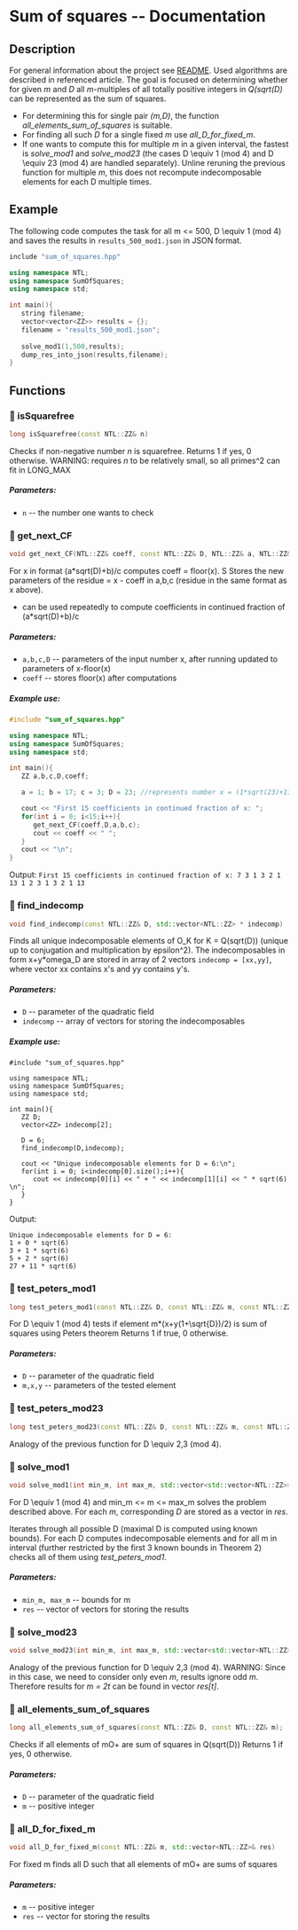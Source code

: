 # Sum of squares -- Documentation
<a name="line-4"></a>
## Description
For general information about the project see [README](readme.md). Used algorithms are described in referenced article.
The goal is focused on determining whether for given _m_ and _D_ all _m_-multiples of all totally positive integers in _Q(sqrt(D)_ can be represented as the sum of squares.

- For determining this for single pair _(m,D)_, the function _all_elements_sum_of_squares_ is suitable.
 - For finding all such _D_ for a single fixed _m_ use _all_D_for_fixed_m_. 
 - If one wants to compute this for multiple _m_ in a given interval, the fastest is _solve_mod1_ and _solve_mod23_ (the cases D \equiv 1 (mod 4) and D \equiv 23 (mod 4) are handled separately). Unline reruning the previous function for multiple _m_, this does not recompute indecomposable elements for each D multiple times.


## Example
The following code computes the task for all m <= 500, D \equiv 1 (mod 4) and saves the results in `results_500_mod1.json` in JSON format.

```cpp
include "sum_of_squares.hpp"

using namespace NTL;
using namespace SumOfSquares;
using namespace std;

int main(){
   string filename;
   vector<vector<ZZ>> results = {};
   filename = "results_500_mod1.json";
   
   solve_mod1(1,500,results);
   dump_res_into_json(results,filename);
}
```


## Functions
<a name="line-76"></a>
### 🔷 isSquarefree

```cpp
long isSquarefree(const NTL::ZZ& n)
```

Checks if non-negative number _n_ is squarefree. 
Returns 1 if yes, 0 otherwise.
WARNING: requires _n_ to be relatively small, so all primes^2 can fit in LONG_MAX

##### Parameters:

- `n` -- the number one wants to check

### 🔷 get_next_CF

```cpp
void get_next_CF(NTL::ZZ& coeff, const NTL::ZZ& D, NTL::ZZ& a, NTL::ZZ& b, NTL::ZZ& c)
```
For x  in format (a*sqrt(D)+b)/c computes coeff = floor(x). S
Stores the new parameters of the residue = x - coeff in a,b,c (residue in the same format as x above).

- can be used repeatedly to compute coefficients in continued fraction of (a*sqrt(D)+b)/c


##### Parameters:

- `a,b,c,D` -- parameters of the input number x, after running updated to parameters of x-floor(x)
- `coeff` -- stores floor(x) after computations

##### Example use:

```cpp
#include "sum_of_squares.hpp"

using namespace NTL;
using namespace SumOfSquares;
using namespace std;

int main(){
   ZZ a,b,c,D,coeff;

   a = 1; b = 17; c = 3; D = 23; //represents number x = (1*sqrt(23)+17)/3

   cout << "First 15 coefficients in continued fraction of x: ";
   for(int i = 0; i<15;i++){
      get_next_CF(coeff,D,a,b,c);
      cout << coeff << " ";
   }
   cout << "\n";
}
```
Output: ` First 15 coefficients in continued fraction of x: 7 3 1 3 2 1 13 1 2 3 1 3 2 1 13 `


###  🔷 find_indecomp

```cpp
void find_indecomp(const NTL::ZZ& D, std::vector<NTL::ZZ> * indecomp)
```

Finds all unique indecomposable elements of O_K for K = Q(sqrt(D)) (unique up to conjugation and multiplication by epsilon^2).
The indecomposables in form x+y*omega_D are stored in array of 2 vectors `indecomp = [xx,yy]`, where vector xx contains x's and yy contains y's.

##### Parameters:

- `D` -- parameter of the quadratic field
- `indecomp` -- array of vectors for storing the indecomposables


##### Example use:

```
#include "sum_of_squares.hpp"

using namespace NTL;
using namespace SumOfSquares;
using namespace std;

int main(){
   ZZ D;
   vector<ZZ> indecomp[2];

   D = 6;
   find_indecomp(D,indecomp);

   cout << "Unique indecomposable elements for D = 6:\n";
   for(int i = 0; i<indecomp[0].size();i++){
      cout << indecomp[0][i] << " + " << indecomp[1][i] << " * sqrt(6) \n";
   }
}
```
Output:
```
Unique indecomposable elements for D = 6:
1 + 0 * sqrt(6) 
3 + 1 * sqrt(6) 
5 + 2 * sqrt(6) 
27 + 11 * sqrt(6) 
```

###  🔷 test_peters_mod1

```cpp
long test_peters_mod1(const NTL::ZZ& D, const NTL::ZZ& m, const NTL::ZZ& x, const NTL::ZZ& y)
```

For D \equiv 1 (mod 4) tests if element m*(x+y(1+\sqrt{D})/2) is sum of squares using Peters theorem
Returns 1 if true, 0 otherwise.

##### Parameters:

- `D` -- parameter of the quadratic field
- `m,x,y` -- parameters of the tested element

###  🔷 test_peters_mod23

```cpp
long test_peters_mod23(const NTL::ZZ& D, const NTL::ZZ& m, const NTL::ZZ& x, const NTL::ZZ& y)
```

Analogy of the previous function for D \equiv 2,3 (mod 4).

###  🔷 solve_mod1

```cpp
void solve_mod1(int min_m, int max_m, std::vector<std::vector<NTL::ZZ>> &res)
```

For D \equiv 1 (mod 4) and  min_m <= m <= max_m solves the problem described above. For each _m_, corresponding _D_ are stored as a vector in _res_.

Iterates through all possible D (maximal D is computed using known bounds). For each D computes indecomposable elements and for all m in interval (further restricted by the first 3 known bounds in Theorem 2) checks all of them using _test_peters_mod1_.

##### Parameters:

- `min_m, max_m` -- bounds for m
- `res` -- vector of vectors for storing the results

###  🔷 solve_mod23

```cpp
void solve_mod23(int min_m, int max_m, std::vector<std::vector<NTL::ZZ>> &res)
```
Analogy of the previous function for D \equiv 2,3 (mod 4).
WARNING: Since in this case, we need to consider only even _m_, results ignore odd _m_. Therefore results for _m = 2t_ can be found in vector _res[t]_.

###  🔷 all_elements_sum_of_squares

```cpp
long all_elements_sum_of_squares(const NTL::ZZ& D, const NTL::ZZ& m);
```
Checks if all elements of mO+ are sum of squares in Q(sqrt(D))
Returns 1 if yes, 0 otherwise.
##### Parameters:

- `D` -- parameter of the quadratic field
- `m` -- positive integer

###  🔷 all_D_for_fixed_m

```cpp
void all_D_for_fixed_m(const NTL::ZZ& m, std::vector<NTL::ZZ>& res)
```
For fixed m finds all D such that all elements of mO+ are sums of squares
##### Parameters:

- `m` -- positive integer
- `res` -- vector for storing the results

